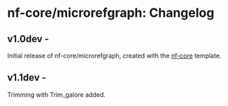 # nf-core/microrefgraph: Changelog

## v1.0dev - <date>
Initial release of nf-core/microrefgraph, created with the [nf-core](http://nf-co.re/) template.

## v1.1dev - <date>
Trimming with Trim_galore added.

